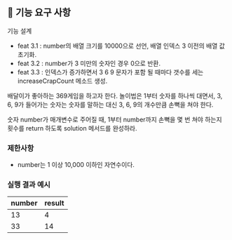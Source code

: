 ## 🚀 기능 요구 사항

기능 설계

- feat 3.1 : number의 배열 크기를 10000으로 선언, 배열 인덱스 3 이전의 배열 값 초기화.
- feat 3.2 : number가 3 미만의 숫자인 경우 0으로 반환.
- feat 3.3 : 인덱스가 증가하면서 3 6 9 문자가 포함 될 때마다 갯수를 세는 increaseCrapCount 메소드 생성.


배달이가 좋아하는 369게임을 하고자 한다. 놀이법은 1부터 숫자를 하나씩 대면서, 3, 6, 9가 들어가는 숫자는 숫자를 말하는 대신 3, 6, 9의 개수만큼 손뼉을 쳐야 한다.

숫자 number가 매개변수로 주어질 때, 1부터 number까지 손뼉을 몇 번 쳐야 하는지 횟수를 return 하도록 solution 메서드를 완성하라.

### 제한사항

- number는 1 이상 10,000 이하인 자연수이다.

### 실행 결과 예시

| number | result |
| --- | --- |
| 13 | 4 |
| 33 | 14 |
